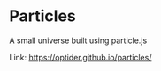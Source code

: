 # Particles

A small universe built using particle.js

Link: <https://optider.github.io/particles/>
